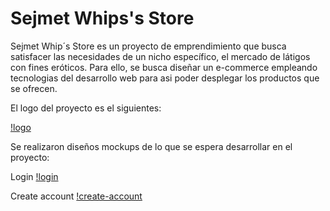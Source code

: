 # Sejmet Whips's Store 

Sejmet Whip´s Store es un proyecto de emprendimiento que busca satisfacer las necesidades de un nicho específico, el mercado de látigos con fines eróticos. Para ello, se busca diseñar un e-commerce empleando tecnologias del desarrollo web para asi poder desplegar los productos que se ofrecen.

El logo del proyecto es el siguientes:

[!logo]('/assets/resources/logo.png')

Se realizaron diseños mockups de lo que se espera desarrollar en el proyecto:

Login
[!login]('/assets/images/login.png')

Create account
[!create-account](/assets/images/create%20acount.png)
